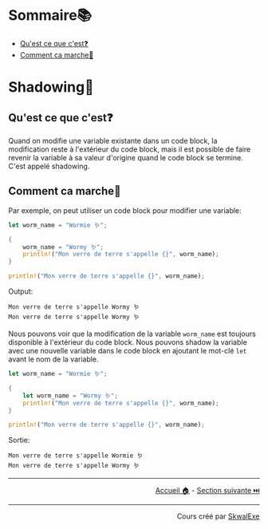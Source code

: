 # Sommaire📚

- [Qu'est ce que c'est❓](#quest-ce-que-cest)
- [Comment ca marche🤔](#comment-ca-marche)

# Shadowing👥

## Qu'est ce que c'est❓

Quand on modifie une variable existante dans un code block, la modification reste à l'extérieur du code block, mais il est possible de faire revenir la variable à sa valeur d'origine quand le code block se termine. C'est appelé shadowing.

## Comment ca marche🤔

Par exemple, on peut utiliser un code block pour modifier une variable:

```rust
let worm_name = "Wormie 🪱";

{
    worm_name = "Wormy 🪱";
    println!("Mon verre de terre s'appelle {}", worm_name);
}

println!("Mon verre de terre s'appelle {}", worm_name);
```

Output:

```
Mon verre de terre s'appelle Wormy 🪱
Mon verre de terre s'appelle Wormy 🪱
```

Nous pouvons voir que la modification de la variable `worm_name` est toujours disponible à l'extérieur du code block. Nous pouvons shadow la variable avec une nouvelle variable dans le code block en ajoutant le mot-clé `let` avant le nom de la variable.

```rust
let worm_name = "Wormie 🪱";

{
    let worm_name = "Wormy 🪱";
    println!("Mon verre de terre s'appelle {}", worm_name);
}

println!("Mon verre de terre s'appelle {}", worm_name);
```

Sortie: 

```
Mon verre de terre s'appelle Wormie 🪱
Mon verre de terre s'appelle Wormy 🪱
```

---

<p align="right"><a href="/">Accueil 🏠</a> - <a href="../les-references">Section suivante ⏭️</a></p>

---

<p align="right">Cours créé par <a href="https://github.com/SkwalExe/" target="_blank">SkwalExe</a></p>